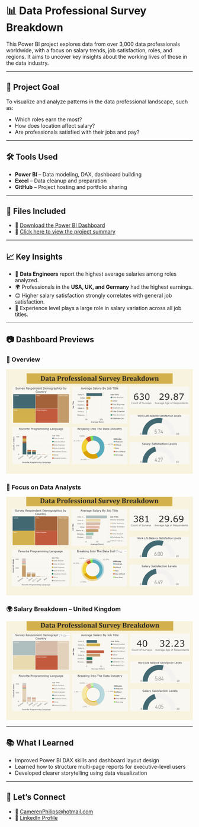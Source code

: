 # 📊 Data Professional Survey Breakdown

This Power BI project explores data from over 3,000 data professionals worldwide, with a focus on salary trends, job satisfaction, roles, and regions. It aims to uncover key insights about the working lives of those in the data industry.

---

## 🎯 Project Goal

To visualize and analyze patterns in the data professional landscape, such as:
- Which roles earn the most?
- How does location affect salary?
- Are professionals satisfied with their jobs and pay?

---

## 🛠 Tools Used
- **Power BI** – Data modeling, DAX, dashboard building
- **Excel** – Data cleanup and preparation
- **GitHub** – Project hosting and portfolio sharing

---

## 📁 Files Included
- 📁 [Download the Power BI Dashboard](Data_Professional_Survey_Breakdown.pbix)
- 📄 [Click here to view the project summary](Data_Professional_Survey_Summary.pdf.pdf)


---

## 📈 Key Insights
- 💼 **Data Engineers** report the highest average salaries among roles analyzed.
- 🌍 Professionals in the **USA, UK, and Germany** had the highest earnings.
- 😊 Higher salary satisfaction strongly correlates with general job satisfaction.
- 🧠 Experience level plays a large role in salary variation across all job titles.

---

## 📷 Dashboard Previews

### 👤 Overview 
![Overview](dashboard_screenshots/Overview.png)

### 💼 Focus on Data Analysts
![Data Analyst](dashboard_screenshots/Data_Analyst.png)

### 🌍 Salary Breakdown – United Kingdom
![UK Salary](dashboard_screenshots/United_Kingdom.png)

---

## 📚 What I Learned
- Improved Power BI DAX skills and dashboard layout design
- Learned how to structure multi-page reports for executive-level users
- Developed clearer storytelling using data visualization

---

## 🔗 Let’s Connect
- 📧 CamerenPhilips@hotmail.com 
- 💼 [LinkedIn Profile](https://www.linkedin.com/in/camerenphilip)

